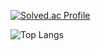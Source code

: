 <!-- ![K-Junyyy's GitHub stats](https://github-readme-stats.vercel.app/api?username=ws1811&show_icons=true&theme=dark) -->
[![Solved.ac Profile](http://mazassumnida.wtf/api/generate_badge?boj=rnsjtm0811)](https://solved.ac/rnsjtm0811)

![Top Langs](https://github-readme-stats.vercel.app/api/top-langs/?username=ws1811&theme=dark)
